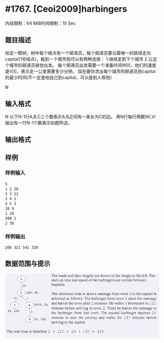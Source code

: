 # #1767. [Ceoi2009]harbingers

内存限制：64 MiB时间限制：10 Sec

## 题目描述

给定一颗树，树中每个结点有一个邮递员，每个邮递员要沿着唯一的路径走向capital(1号结点)，每到一个城市他可以有两种选择：
1.继续走到下个城市
2.让这个城市的邮递员替他出发。
每个邮递员出发需要一个准备时间W[I]，他们的速度是V[I]，表示走一公里需要多少分钟。
现在要你求出每个城市的邮递员到capital的最少时间(不一定是他自己到capital，可以是别人帮他）

N

## 输入格式

N
以下N-1行A,B,C三个数表示A,B之间有一条长为C的边。
再N行每行两数Wi,Vi
输出有一行N-1个数表示如题所述。

## 输出格式

## 样例

### 样例输入

    
    5 
    1 2 20 
    2 3 12 
    2 4 1 
    4 5 3 
    26 9 
    1 10 
    500 2 
    2 30 
    

### 样例输出

    
    206 321 542 328 
    

## 数据范围与提示

![](images/1767.jpg)
